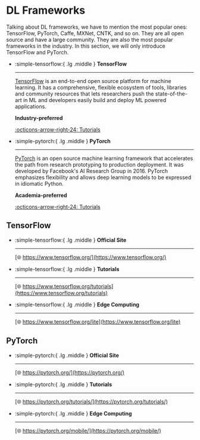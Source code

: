 # DL Frameworks

Talking about DL frameworks, we have to mention the most popular ones: TensorFlow, PyTorch, Caffe, MXNet, CNTK, and so on. They are all open source and have a large community. They are also the most popular frameworks in the industry. In this section, we will only introduce TensorFlow and PyTorch.

<div class="grid cards" markdown>

-  :simple-tensorflow:{ .lg .middle } __TensorFlow__

    ---

    [TensorFlow](https://www.tensorflow.org/) is an end-to-end open source platform for machine learning. It has a comprehensive, flexible ecosystem of tools, libraries and community resources that lets researchers push the state-of-the-art in ML and developers easily build and deploy ML powered applications.

    **Industry-preferred**

    [:octicons-arrow-right-24: <a href="https://www.tensorflow.org/tutorials" target="_blank"> Tutorials </a>](#)

-  :simple-pytorch:{ .lg .middle } __PyTorch__

    ---

    [PyTorch](https://pytorch.org/) is an open source machine learning framework that accelerates the path from research prototyping to production deployment. It was developed by Facebook's AI Research Group in 2016. PyTorch emphasizes flexibility and allows deep learning models to be expressed in idiomatic Python.

    **Academia-preferred**

    [:octicons-arrow-right-24: <a href="https://pytorch.org/tutorials/" target="_blank"> Tutorials </a>](#)

</div>

## TensorFlow

<div class="grid cards" markdown>

-  :simple-tensorflow:{ .lg .middle } __Official Site__

    ---

    [🌐 https://www.tensorflow.org/](https://www.tensorflow.org/)

-  :simple-tensorflow:{ .lg .middle } __Tutorials__

    ---

    [🌐 https://www.tensorflow.org/tutorials](https://www.tensorflow.org/tutorials)

-  :simple-tensorflow:{ .lg .middle } __Edge Computing__

    ---

    [🌐 https://www.tensorflow.org/lite](https://www.tensorflow.org/lite)

</div>

## PyTorch

<div class="grid cards" markdown>

-  :simple-pytorch:{ .lg .middle } __Official Site__

    ---

    [🌐 https://pytorch.org/](https://pytorch.org/)

-  :simple-pytorch:{ .lg .middle } __Tutorials__

    ---

    [🌐 https://pytorch.org/tutorials/](https://pytorch.org/tutorials/)

-  :simple-pytorch:{ .lg .middle } __Edge Computing__

    ---

    [🌐 https://pytorch.org/mobile/](https://pytorch.org/mobile/)

</div>